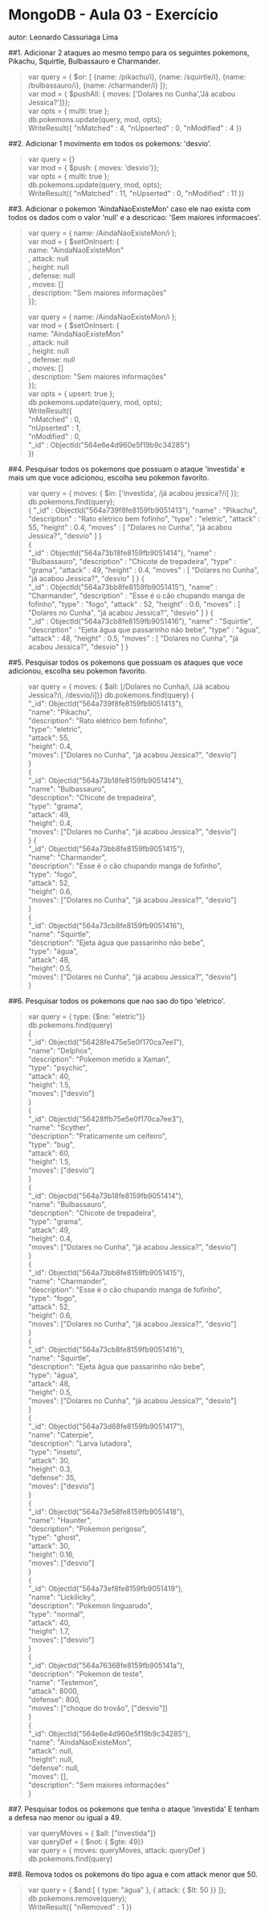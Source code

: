 # MongoDB - Aula 03 - Exercício
autor: Leonardo Cassuriaga Lima

##1. Adicionar 2 ataques ao mesmo tempo para os seguintes pokemons, Pikachu, Squirtle, Bulbassauro e Charmander.

> var query = { $or: [ {name: /pikachu/i}, {name: /squirtle/i}, {name: /bulbassauro/i}, {name: /charmander/i} ]};  
> var mod = { $pushAll: { moves: ['Dolares no Cunha','Já acabou Jessica?']}};  
> var opts = { multi: true };  
> db.pokemons.update(query, mod, opts);  
WriteResult({ "nMatched" : 4, "nUpserted" : 0, "nModified" : 4 })  

##2. Adicionar 1 movimento em todos os pokemons: 'desvio'.

> var query = {}  
> var mod = { $push: { moves: 'desvio'}};  
> var opts = { multi: true };  
> db.pokemons.update(query, mod, opts);  
WriteResult({ "nMatched" : 11, "nUpserted" : 0, "nModified" : 11 })  

##3. Adicionar o pokemon 'AindaNaoExisteMon' caso ele nao exista com todos os dados com o valor 'null' e a descricao: 'Sem maiores informacoes'.

> var query = { name: /AindaNaoExisteMon/i };  
> var mod = { $setOnInsert: {  
    name: "AindaNaoExisteMon"  
  , attack: null  
  , height: null  
  , defense: null  
  , moves: []  
  , description: "Sem maiores informações"  
}};  
>  
> var query = { name: /AindaNaoExisteMon/i };  
> var mod = { $setOnInsert: {  
    name: "AindaNaoExisteMon"  
  , attack: null  
  , height: null  
  , defense: null  
  , moves: []  
  , description: "Sem maiores informações"  
}};  
> var opts = { upsert: true };  
> db.pokemons.update(query, mod, opts);  
WriteResult({  
    "nMatched" : 0,  
    "nUpserted" : 1,  
    "nModified" : 0,  
    "_id" : ObjectId("564e6e4d960e5f19b9c34285")  
})

##4. Pesquisar todos os pokemons que possuam o ataque 'investida' e mais um que voce adicionou, escolha seu pokemon favorito.

> var query = { moves: { $in: ['investida', /já acabou jessica?/i] }};  
> db.pokemons.find(query);  
{ 
    "_id" : ObjectId("564a739f8fe8159fb9051413"), 
    "name" : "Pikachu", 
    "description" : "Rato elétrico bem fofinho", 
    "type" : "eletric", 
    "attack" : 55, 
    "height" : 0.4, 
    "moves" : 
        [ 
            "Dolares no Cunha", 
            "já acabou Jessica?", 
            "desvio" 
        ] 
}  
{  
     "_id" : ObjectId("564a73b18fe8159fb9051414"), 
     "name" : "Bulbassauro", 
     "description" : "Chicote de trepadeira", 
     "type" : "grama", 
     "attack" : 49, 
     "height" : 0.4, 
     "moves" : 
        [ 
            "Dolares no Cunha", 
            "já acabou Jessica?", 
            "desvio"
        ] 
}
{  
     "_id" : ObjectId("564a73bb8fe8159fb9051415"), 
     "name" : "Charmander", 
     "description" : "Esse é o cão chupando manga de fofinho", 
     "type" : "fogo", 
     "attack" : 52, 
     "height" : 0.6, 
     "moves" : 
        [ 
            "Dolares no Cunha", 
            "já acabou Jessica?", 
            "desvio"
        ] 
}
{  
     "_id" : ObjectId("564a73cb8fe8159fb9051416"), 
     "name" : "Squirtle", 
     "description" : "Ejeta água que passarinho não bebe", 
     "type" : "água", 
     "attack" : 48, 
     "height" : 0.5, 
     "moves" : 
        [ 
            "Dolares no Cunha", 
            "já acabou Jessica?", 
            "desvio"
        ] 
}

##5. Pesquisar todos os pokemons que possuam os ataques que voce adicionou, escolha seu pokemon favorito.

> var query = { moves: { $all: [/Dolares no Cunha/i, /Já acabou Jessica?/i, /desvio/i]}}
> db.pokemons.find(query)
{  
    "_id": ObjectId("564a739f8fe8159fb9051413"),  
    "name": "Pikachu",  
    "description": "Rato elétrico bem fofinho",  
    "type": "eletric",  
    "attack": 55,  
    "height": 0.4,  
    "moves": ["Dolares no Cunha", "já acabou Jessica?", "desvio"]  
}  
{  
    "_id": ObjectId("564a73b18fe8159fb9051414"),  
    "name": "Bulbassauro",  
    "description": "Chicote de trepadeira",  
    "type": "grama",  
    "attack": 49,  
    "height": 0.4,  
    "moves": ["Dolares no Cunha", "já acabou Jessica?", "desvio"]  
}
{  
    "_id": ObjectId("564a73bb8fe8159fb9051415"),  
    "name": "Charmander",  
    "description": "Esse é o cão chupando manga de fofinho",  
    "type": "fogo",  
    "attack": 52,  
    "height": 0.6,  
    "moves": ["Dolares no Cunha", "já acabou Jessica?", "desvio"]  
}  
{  
    "_id": ObjectId("564a73cb8fe8159fb9051416"),  
    "name": "Squirtle",  
    "description": "Ejeta água que passarinho não bebe",   
    "type": "água",  
    "attack": 48,  
    "height": 0.5,  
    "moves": ["Dolares no Cunha", "já acabou Jessica?", "desvio"]  
}  



##6. Pesquisar todos os pokemons que nao sao do tipo 'eletrico'.

> var query = { type: {$ne: "eletric"}}  
> db.pokemons.find(query)  
{  
    "_id": ObjectId("56428fe475e5e0f170ca7ee1"),  
    "name": "Delphox",  
    "description": "Pokemon metido a Xaman",  
    "type": "psychic",  
    "attack": 40,  
    "height": 1.5,  
    "moves": ["desvio"]  
}  
{  
    "_id": ObjectId("56428ffb75e5e0f170ca7ee3"),  
    "name": "Scyther",  
    "description": "Praticamente um ceifeiro",  
    "type": "bug",  
    "attack": 60,  
    "height": 1.5,  
    "moves": ["desvio"]  
}  
{  
    "_id": ObjectId("564a73b18fe8159fb9051414"),  
    "name": "Bulbassauro",  
    "description": "Chicote de trepadeira",  
    "type": "grama",  
    "attack": 49,  
    "height": 0.4,  
    "moves": ["Dolares no Cunha", "já acabou Jessica?", "desvio"]  
}  
{   
    "_id": ObjectId("564a73bb8fe8159fb9051415"),  
    "name": "Charmander",  
    "description": "Esse é o cão chupando manga de fofinho",  
    "type": "fogo",  
    "attack": 52,  
    "height": 0.6,  
    "moves": ["Dolares no Cunha", "já acabou Jessica?", "desvio"]  
}  
{  
    "_id": ObjectId("564a73cb8fe8159fb9051416"),  
    "name": "Squirtle",  
    "description": "Ejeta água que passarinho não bebe",  
    "type": "água",  
    "attack": 48,  
    "height": 0.5,  
    "moves": ["Dolares no Cunha", "já acabou Jessica?", "desvio"]  
}  
{  
    "_id": ObjectId("564a73d68fe8159fb9051417"),  
    "name": "Caterpie",  
    "description": "Larva lutadora",  
    "type": "inseto",  
    "attack": 30,  
    "height": 0.3,  
    "defense": 35,  
    "moves": ["desvio"]  
}  
{  
    "_id": ObjectId("564a73e58fe8159fb9051418"),  
    "name": "Haunter",  
    "description": "Pokemon perigoso",  
    "type": "ghost",  
    "attack": 30,  
    "height": 0.16,  
    "moves": ["desvio"]  
}  
{  
    "_id": ObjectId("564a73ef8fe8159fb9051419"),  
    "name": "Lickilicky",  
    "description": "Pokemon linguarudo",  
    "type": "normal",  
    "attack": 40,  
    "height": 1.7,  
    "moves": ["desvio"]  
}  
{  
    "_id": ObjectId("564a76368fe8159fb905141a"),  
    "description": "Pokemon de teste",  
    "name": "Testemon",  
    "attack": 8000,  
    "defense": 800,  
    "moves": ["choque do trovão", ["desvio"]]  
}  
{  
    "_id": ObjectId("564e6e4d960e5f19b9c34285"),  
    "name": "AindaNaoExisteMon",  
    "attack": null,  
    "height": null,  
    "defense": null,  
    "moves": [],  
    "description": "Sem maiores informações"  
}


##7. Pesquisar todos os pokemons que tenha o ataque 'investida' E tenham a defesa nao menor ou igual a  49.

> var queryMoves = { $all: ["investida"]}  
> var queryDef = { $not: { $gte: 49}}  
> var query = { moves: queryMoves, attack: queryDef }  
> db.pokemons.find(query)  

##8. Remova todos os pokemons do tipo agua e com attack menor que 50.

> var query = { $and:[ { type: "água" }, { attack: { $lt: 50 }} ]};  
> db.pokemons.remove(query);  
WriteResult({ "nRemoved" : 1 })  
